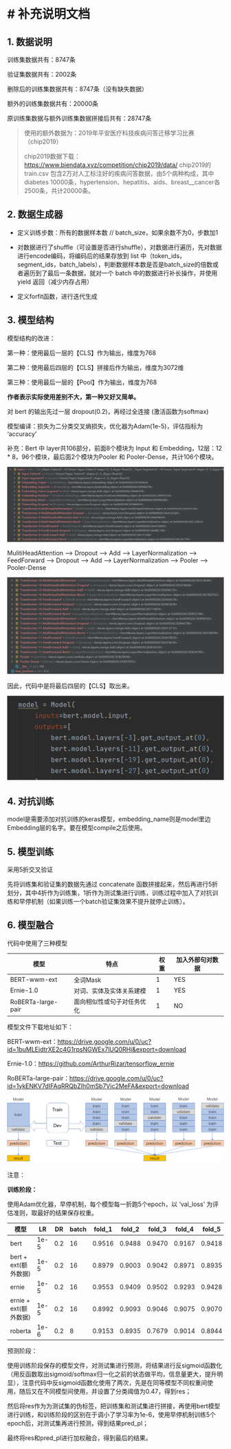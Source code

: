 # # 补充说明文档

## 1. 数据说明

训练集数据共有：8747条

验证集数据共有：2002条

删除后的训练集数据共有：8747条（没有缺失数据）

额外的训练集数据共有：20000条

原训练集数据与额外训练集数据拼接后共有：28747条

> 使用的额外数据为：2019年平安医疗科技疾病问答迁移学习比赛（chip2019）
>
> chip2019数据下载：https://www.biendata.xyz/competition/chip2019/data/
> chip2019的train.csv 包含2万对人工标注好的疾病问答数据，由5个病种构成，其中diabetes 10000条，hypertension、hepatitis、aids、breast__cancer各2500条，共计20000条。

## 2. 数据生成器

- 定义训练步数：所有的数据样本数 // batch_size，如果余数不为0，步数加1

- 对数据进行了shuffle（可设置是否进行shuffle），对数据进行遍历，先对数据进行encode编码，将编码后的结果存放到 list 中（token_ids，segment_ids，batch_labels），判断数据样本数是否是batch_size的倍数或者遍历到了最后一条数据，就对一个 batch 中的数据进行补长操作，并使用 yield 返回（减少内存占用）

- 定义forfit函数，进行迭代生成

## 3. 模型结构

模型结构的改进：

第一种：使用最后一层的【CLS】作为输出，维度为768

第二种：使用最后四层的【CLS】拼接后作为输出，维度为3072维

第三种：使用最后一层的【Pool】作为输出，维度为768

**作者表示实际使用差别不大，第一种又好又简单。**

对 bert 的输出先过一层 dropout(0.2)，再经过全连接 (激活函数为softmax)

模型编译：损失为二分类交叉熵损失，优化器为Adam(1e-5)，评估指标为 ‘accuracy’

补充：Bert 中 layer共106部分，前面8个模块为 Input 和 Embedding，12层：12 * 8，96个模块，最后面2个模块为Pooler 和 Pooler-Dense，共计106个模块。

![](./assets/image-20210620121251104.png)

MulitiHeadAttention —> Dropout —> Add —> LayerNormalization —> FeedForward —> Dropout —> Add —> LayerNormalization —> Pooler —> Pooler-Dense

![](./assets/image-20210620121251105.png)

因此，代码中是将最后四层的【CLS】取出来。

![image-20210706142601374](./assets/image-20210706142601374.png)

## 4. 对抗训练

model是需要添加对抗训练的keras模型，embedding_name则是model里边Embedding层的名字。要在模型compile之后使用。

## 5. 模型训练

采用5折交叉验证

先将训练集和验证集的数据先通过 concatenate 函数拼接起来，然后再进行5折划分，其中4折作为训练集，1折作为测试集进行训练，训练过程中加入了对抗训练和早停机制（如果训练一个batch验证集效果不提升就停止训练）。

## 6. 模型融合

代码中使用了三种模型

| 模型               | 特点                       | 权重 | 加入外部句对数据 |
| ------------------ | -------------------------- | ---- | ---------------- |
| BERT-wwm-ext       | 全词Mask                   | 1    | YES              |
| Ernie-1.0          | 对词、实体及实体关系建模   | 1    | YES              |
| RoBERTa-large-pair | 面向相似性或句子对任务优化 | 1    | NO               |

模型文件下载地址如下：

BERT-wwm-ext：https://drive.google.com/u/0/uc?id=1buMLEjdtrXE2c4G1rpsNGWEx7lUQ0RHi&export=download

Ernie-1.0：https://github.com/ArthurRizar/tensorflow_ernie

RoBERTa-large-pair：https://drive.google.com/u/0/uc?id=1ykENKV7dIFAqRRQbZIh0mSb7Vjc2MeFA&export=download

![1585827455006](assets/1585827455006.png)

注意：

**训练阶段：**

使用Adam优化器，早停机制，每个模型每一折跑5个epoch，以 ‘val_loss’ 为评估准则，取最好的结果保存权重。

| 模型                  | LR   | DR   | batch | fold_1 | fold_2 | fold_3 | fold_4 | fold_5 |
| --------------------- | ---- | ---- | ----- | ------ | ------ | ------ | ------ | ------ |
| bert                  | 1e-5 | 0.2  | 16    | 0.9516 | 0.9488 | 0.9470 | 0.9167 | 0.9418 |
| bert + ext(额外数据)  | 1e-5 | 0.2  | 16    | 0.8979 | 0.9003 | 0.9042 | 0.8971 | 0.8935 |
| ernie                 | 1e-5 | 0.2  | 16    | 0.9553 | 0.9409 | 0.9502 | 0.9293 | 0.9428 |
| ernie + ext(额外数据) | 1e-5 | 0.2  | 16    | 0.8992 | 0.9093 | 0.9046 | 0.9075 | 0.9070 |
| roberta               | 1e-6 | 0.2  | 8     | 0.9153 | 0.8935 | 0.7679 | 0.9014 | 0.8944 |

预测阶段：

使用训练阶段保存的模型文件，对测试集进行预测，将结果进行反sigmoid函数化（用反函数取出sigmoid/softmax归一化之前的状态做平均，信息量更大，提升明显），注意代码中反sigmoid函数化使用了两次，先是在同等模型不同权重间使用，随后又在不同模型间使用，并设置了分类阈值为0.47，得到res；

然后将res作为为测试集的伪标签，把训练集和测试集进行拼接，再使用bert模型进行训练，和训练阶段的区别在于调小了学习率为1e-6，使用早停机制训练5个epoch后，对测试集再进行预测，得到结果pred_pl；

最终将res和pred_pl进行加权融合，得到最后的结果。